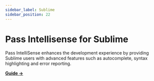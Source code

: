 ```yaml
---
sidebar_label: Sublime
sidebar_position: 22
---
```

# Pass Intellisense for Sublime

Pass IntelliSense enhances the development experience by providing Sublime users with advanced features such as autocomplete, syntax highlighting and error reporting.

[**Guide  →**](https://github.com/Microsoft/typescript-styled-plugin#with-sublime)
